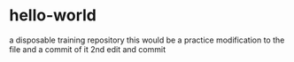 # hello-world
a disposable training repository
this would be a practice modification to the file and a commit of it
2nd edit and commit
